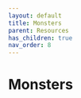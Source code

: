 ```yaml
---
layout: default
title: Monsters
parent: Resources
has_children: true
nav_order: 8
---
```


# Monsters
